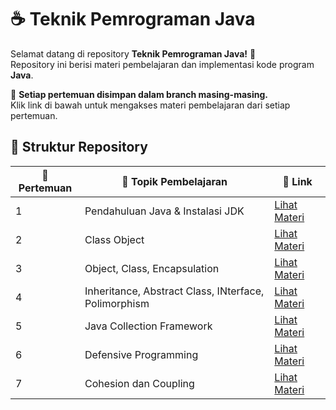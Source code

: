 # ☕ Teknik Pemrograman Java

Selamat datang di repository **Teknik Pemrograman Java!** 🎉  
Repository ini berisi materi pembelajaran dan implementasi kode program **Java**.

📌 **Setiap pertemuan disimpan dalam branch masing-masing.**  
Klik link di bawah untuk mengakses materi pembelajaran dari setiap pertemuan.

## 📂 **Struktur Repository**
| 📅 Pertemuan | 📖 Topik Pembelajaran                | 🔗 Link |
|-------------|--------------------------------------|---------|
|       1     | Pendahuluan Java & Instalasi JDK     | [Lihat Materi](https://github.com/ZEFRAZ/teknik-pemrograman-java/tree/Pertemuan-1) |
|       2     | Class Object     | [Lihat Materi](https://github.com/ZEFRAZ/teknik-pemrograman-java/tree/Pertemuan-2) |
|       3     | Object, Class, Encapsulation   | [Lihat Materi](https://github.com/ZEFRAZ/teknik-pemrograman-java/tree/Pertemuan-3) |
|       4     | Inheritance, Abstract Class, INterface, Polimorphism           | [Lihat Materi](https://github.com/ZEFRAZ/teknik-pemrograman-java/tree/Pertemuan-4) |
|       5     | Java Collection Framework  | [Lihat Materi](https://github.com/ZEFRAZ/teknik-pemrograman-java/tree/Pertemuan-5) |
|       6     | Defensive Programming                   | [Lihat Materi](https://github.com/ZEFRAZ/teknik-pemrograman-java/tree/Pertemuan-6) |
|       7     | Cohesion dan Coupling     | [Lihat Materi](https://github.com/ZEFRAZ/TEKNIK-PEMROGRAMAN-PRAKTIK/tree/Pertemuan-7) |

